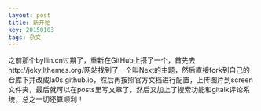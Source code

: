 ```yaml
---
layout: post
title: 新开始
key: 20150103
tags: 杂文
---
```

之前那个byllin.cn过期了，重新在GitHub上搭了一个，首先去http://jekyllthemes.org/网站找到了一个叫Next的主题，然后直接fork到自己的仓库下并改成la0s.github.io，然后再按照官方文档进行配置，上传图片到screen文件夹，最后就可以在posts里写文章了，然后又加上了搜索功能和gitalk评论系统，总之一切还算顺利！
